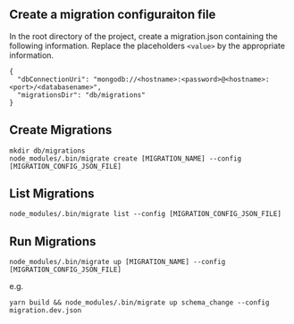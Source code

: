 ## Create a migration configuraiton file

In the root directory of the project, create a migration.json containing the following information. Replace the placeholders `<value>` by the appropriate information.

```
{
  "dbConnectionUri": "mongodb://<hostname>:<password>@<hostname>:<port>/<databasename>",
  "migrationsDir": "db/migrations"
}

```

## Create Migrations

```
mkdir db/migrations
node_modules/.bin/migrate create [MIGRATION_NAME] --config [MIGRATION_CONFIG_JSON_FILE]
```

## List Migrations

```
node_modules/.bin/migrate list --config [MIGRATION_CONFIG_JSON_FILE]
```

## Run Migrations

```
node_modules/.bin/migrate up [MIGRATION_NAME] --config [MIGRATION_CONFIG_JSON_FILE]
```

e.g.

```
yarn build && node_modules/.bin/migrate up schema_change --config migration.dev.json
```
